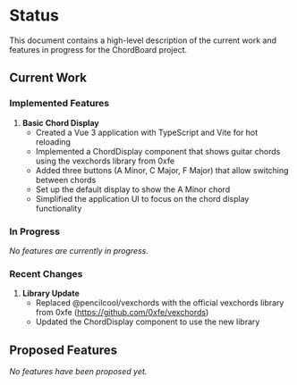 # Status

This document contains a high-level description of the current work and features in progress for the ChordBoard project.

## Current Work

### Implemented Features

1. **Basic Chord Display**
   - Created a Vue 3 application with TypeScript and Vite for hot reloading
   - Implemented a ChordDisplay component that shows guitar chords using the vexchords library from 0xfe
   - Added three buttons (A Minor, C Major, F Major) that allow switching between chords
   - Set up the default display to show the A Minor chord
   - Simplified the application UI to focus on the chord display functionality

### In Progress

*No features are currently in progress.*

### Recent Changes

1. **Library Update**
   - Replaced @pencilcool/vexchords with the official vexchords library from 0xfe (https://github.com/0xfe/vexchords)
   - Updated the ChordDisplay component to use the new library

## Proposed Features

*No features have been proposed yet.*
